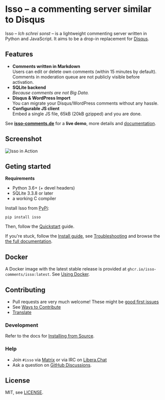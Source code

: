# Isso – a commenting server similar to Disqus

Isso – *Ich schrei sonst* – is a lightweight commenting server written in
Python and JavaScript. It aims to be a drop-in replacement for
[Disqus](http://disqus.com).

## Features

- **Comments written in Markdown**  
  Users can edit or delete own comments (within 15 minutes by default).
  Comments in moderation queue are not publicly visible before activation.
- **SQLite backend**  
  *Because comments are not Big Data.*
- **Disqus & WordPress Import**  
  You can migrate your Disqus/WordPress comments without any hassle.
- **Configurable JS client**  
  Embed a single JS file, 65kB (20kB gzipped) and you are done.

See **[isso-comments.de](https://isso-comments.de/)** for a **live demo**, more
details and [documentation](https://isso-comments.de/docs/).

## Screenshot

![Isso in Action](https://user-images.githubusercontent.com/10212877/167268553-3f30b448-25ff-4850-afef-df2f2e599c93.png)

## Geting started

**Requirements**
- Python 3.6+ (+ devel headers)
- SQLite 3.3.8 or later
- a working C compiler

Install Isso from [PyPi](https://pypi.python.org/pypi/isso/):

```console
pip install isso
```

Then, follow the [Quickstart](https://isso-comments.de/docs/guides/quickstart/) guide.

If you're stuck, follow the [Install guide](https://isso-comments.de/docs/reference/installation/),
see [Troubleshooting](https://isso-comments.de/docs/guides/troubleshooting/) and browse
the [the full documentation](https://isso-comments.de/docs/).

## Docker

A Docker image with the latest stable release is provided at
`ghcr.io/isso-comments/isso:latest`. See
[Using Docker](https://isso-comments.de/docs/reference/installation/#using-docker).

## Contributing
- Pull requests are very much welcome! These might be
  [good first issues](https://github.com/posativ/isso/labels/good-first-issue)
- See [Ways to Contribute](https://isso-comments.de/docs/contributing/)
- [Translate](https://isso-comments.de/docs/contributing/#translations)

### Development
<!-- TODO also mention "Development & Testing" section once new docs uploaded -->
Refer to the docs for
[Installing from Source](https://isso-comments.de/docs/reference/installation/#install-from-source).

### Help
- Join `#isso` via [Matrix](https://matrix.to/#/#isso:libera.chat) or via IRC on
  [Libera.Chat](https://libera.chat/)
- Ask a question on [GitHub Discussions](https://github.com/posativ/isso/discussions).

## License
MIT, see [LICENSE](LICENSE).
